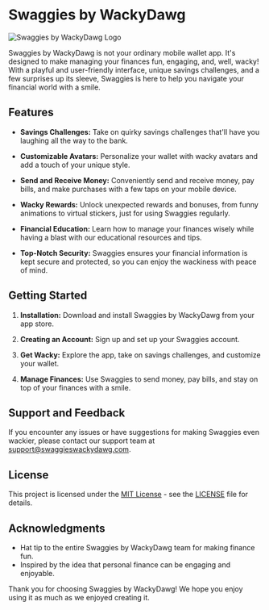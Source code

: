 # Swaggies by WackyDawg

![Swaggies by WackyDawg Logo](link_to_logo.png)

Swaggies by WackyDawg is not your ordinary mobile wallet app. It's designed to make managing your finances fun, engaging, and, well, wacky! With a playful and user-friendly interface, unique savings challenges, and a few surprises up its sleeve, Swaggies is here to help you navigate your financial world with a smile.

## Features

- **Savings Challenges:** Take on quirky savings challenges that'll have you laughing all the way to the bank.

- **Customizable Avatars:** Personalize your wallet with wacky avatars and add a touch of your unique style.

- **Send and Receive Money:** Conveniently send and receive money, pay bills, and make purchases with a few taps on your mobile device.

- **Wacky Rewards:** Unlock unexpected rewards and bonuses, from funny animations to virtual stickers, just for using Swaggies regularly.

- **Financial Education:** Learn how to manage your finances wisely while having a blast with our educational resources and tips.

- **Top-Notch Security:** Swaggies ensures your financial information is kept secure and protected, so you can enjoy the wackiness with peace of mind.

## Getting Started

1. **Installation:** Download and install Swaggies by WackyDawg from your app store.

2. **Creating an Account:** Sign up and set up your Swaggies account.

3. **Get Wacky:** Explore the app, take on savings challenges, and customize your wallet.

4. **Manage Finances:** Use Swaggies to send money, pay bills, and stay on top of your finances with a smile.

## Support and Feedback

If you encounter any issues or have suggestions for making Swaggies even wackier, please contact our support team at [support@swaggieswackydawg.com](mailto:support@swaggieswackydawg.com).

## License

This project is licensed under the [MIT License](LICENSE) - see the [LICENSE](LICENSE) file for details.

## Acknowledgments

- Hat tip to the entire Swaggies by WackyDawg team for making finance fun.
- Inspired by the idea that personal finance can be engaging and enjoyable.

Thank you for choosing Swaggies by WackyDawg! We hope you enjoy using it as much as we enjoyed creating it.
